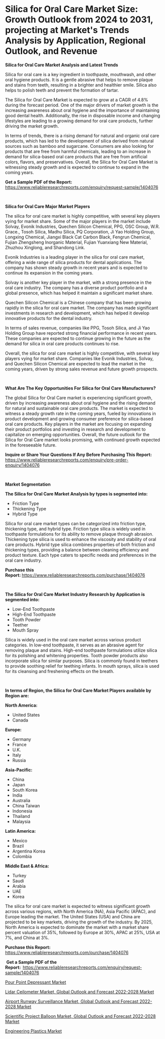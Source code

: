 <p><h1>Silica for Oral Care Market Size: Growth Outlook from 2024 to 2031, projecting at Market's Trends Analysis by Application, Regional Outlook, and Revenue</h1></p><p><strong>Silica for Oral Care Market Analysis and Latest Trends</strong></p>
<p><p>Silica for oral care is a key ingredient in toothpaste, mouthwash, and other oral hygiene products. It is a gentle abrasive that helps to remove plaque and stains from teeth, resulting in a brighter and healthier smile. Silica also helps to polish teeth and prevent the formation of tartar.</p><p>The Silica for Oral Care Market is expected to grow at a CAGR of 4.8% during the forecast period. One of the major drivers of market growth is the increasing awareness about oral hygiene and the importance of maintaining good dental health. Additionally, the rise in disposable income and changing lifestyles are leading to a growing demand for oral care products, further driving the market growth.</p><p>In terms of trends, there is a rising demand for natural and organic oral care products, which has led to the development of silica derived from natural sources such as bamboo and sugarcane. Consumers are also looking for products that are free from harmful chemicals, leading to an increase in demand for silica-based oral care products that are free from artificial colors, flavors, and preservatives. Overall, the Silica for Oral Care Market is witnessing steady growth and is expected to continue to expand in the coming years.</p></p>
<p><strong>Get a Sample PDF of the Report:&nbsp;</strong> <a href="https://www.reliableresearchreports.com/enquiry/request-sample/1404076">https://www.reliableresearchreports.com/enquiry/request-sample/1404076</a></p>
<p>&nbsp;</p>
<p><strong>Silica for Oral Care Major Market Players</strong></p>
<p><p>The silica for oral care market is highly competitive, with several key players vying for market share. Some of the major players in the market include Solvay, Evonik Industries, Quechen Silicon Chemical, PPG, OSC Group, W.R. Grace., Tosoh Silica, Madhu Silica, PQ Corporation, Ji Yao Holding Group, Longxing Chemical, Jiangxi Black Cat Carbon Black, Fengrun Chemical, Fujian Zhengsheng Inorganic Material, Fujian Yuanxiang New Material, Zhuzhou Xinglong, and Shandong Link.</p><p>Evonik Industries is a leading player in the silica for oral care market, offering a wide range of silica products for dental applications. The company has shown steady growth in recent years and is expected to continue its expansion in the coming years.</p><p>Solvay is another key player in the market, with a strong presence in the oral care industry. The company has a diverse product portfolio and a global presence, which has helped it maintain a significant market share.</p><p>Quechen Silicon Chemical is a Chinese company that has been growing rapidly in the silica for oral care market. The company has made significant investments in research and development, which has helped it develop innovative products for the dental industry.</p><p>In terms of sales revenue, companies like PPG, Tosoh Silica, and Ji Yao Holding Group have reported strong financial performance in recent years. These companies are expected to continue growing in the future as the demand for silica in oral care products continues to rise.</p><p>Overall, the silica for oral care market is highly competitive, with several key players vying for market share. Companies like Evonik Industries, Solvay, and Quechen Silicon Chemical are expected to lead the market in the coming years, driven by strong sales revenue and future growth prospects.</p></p>
<p>&nbsp;</p>
<p><strong>What Are The Key Opportunities For Silica for Oral Care Manufacturers?</strong></p>
<p><p>The global Silica for Oral Care market is experiencing significant growth, driven by increasing awareness about oral hygiene and the rising demand for natural and sustainable oral care products. The market is expected to witness a steady growth rate in the coming years, fueled by innovations in product development and growing consumer preference for silica-based oral care products. Key players in the market are focusing on expanding their product portfolios and investing in research and development to capitalize on emerging opportunities. Overall, the future outlook for the Silica for Oral Care market looks promising, with continued growth expected in the foreseeable future.</p></p>
<p><strong>Inquire or Share Your Questions If Any Before Purchasing This Report:</strong> <a href="https://www.reliableresearchreports.com/enquiry/pre-order-enquiry/1404076">https://www.reliableresearchreports.com/enquiry/pre-order-enquiry/1404076</a></p>
<p>&nbsp;</p>
<p><strong>Market Segmentation</strong></p>
<p><strong>The Silica for Oral Care Market Analysis by types is segmented into:</strong></p>
<p><ul><li>Friction Type</li><li>Thickening Type</li><li>Hybrid Type</li></ul></p>
<p><p>Silica for oral care market types can be categorized into friction type, thickening type, and hybrid type. Friction type silica is widely used in toothpaste formulations for its ability to remove plaque through abrasion. Thickening type silica is used to enhance the viscosity and stability of oral care products. Hybrid type silica combines properties of both friction and thickening types, providing a balance between cleaning efficiency and product texture. Each type caters to specific needs and preferences in the oral care industry.</p></p>
<p><strong>Purchase this Report:&nbsp;</strong><a href="https://www.reliableresearchreports.com/purchase/1404076">https://www.reliableresearchreports.com/purchase/1404076</a></p>
<p>&nbsp;</p>
<p><strong>The Silica for Oral Care Market Industry Research by Application is segmented into:</strong></p>
<p><ul><li>Low-End Toothpaste</li><li>High-End Toothpaste</li><li>Tooth Powder</li><li>Teether</li><li>Mouth Spray</li></ul></p>
<p><p>Silica is widely used in the oral care market across various product categories. In low-end toothpaste, it serves as an abrasive agent for removing plaque and stains. High-end toothpaste formulations utilize silica for its polishing and whitening properties. Tooth powder products also incorporate silica for similar purposes. Silica is commonly found in teethers to provide soothing relief for teething infants. In mouth sprays, silica is used for its cleansing and freshening effects on the breath.</p></p>
<p>&nbsp;</p>
<p><strong>In terms of Region, the Silica for Oral Care Market Players available by Region are:</strong></p>
<p>
    <p> <strong> North America: </strong>
        <ul>
            <li>United States</li>
            <li>Canada</li>
        </ul>
        </p> 
    <p> <strong> Europe: </strong>
        <ul>
            <li>Germany</li>
            <li>France</li>
            <li>U.K.</li>
            <li>Italy</li>
            <li>Russia</li>
        </ul>
        </p> 
    <p> <strong> Asia-Pacific: </strong>
        <ul>
            <li>China</li>
            <li>Japan</li>
            <li>South Korea</li>
            <li>India</li>
            <li>Australia</li>
            <li>China Taiwan</li>
            <li>Indonesia</li>
            <li>Thailand</li>
            <li>Malaysia</li>
        </ul>
        </p> 
    <p> <strong> Latin America: </strong>
        <ul>
            <li>Mexico</li>
            <li>Brazil</li>
            <li>Argentina Korea</li>
            <li>Colombia</li>
        </ul>
        </p> 
    <p> <strong> Middle East & Africa: </strong>
        <ul>
            <li>Turkey</li>
            <li>Saudi</li>
            <li>Arabia</li>
            <li>UAE</li>
            <li>Korea</li>
        </ul>
    </p>
    </p>
<p><p>The silica for oral care market is expected to witness significant growth across various regions, with North America (NA), Asia Pacific (APAC), and Europe leading the market. The United States (USA) and China are projected to be key markets, driving the growth of the industry. By 2025, North America is expected to dominate the market with a market share percent valuation of 35%, followed by Europe at 30%, APAC at 25%, USA at 7%, and China at 3%.</p></p>
<p><strong>Purchase this Report: </strong><a href="https://www.reliableresearchreports.com/purchase/1404076">https://www.reliableresearchreports.com/purchase/1404076</a></p>
<p>&nbsp;<strong>Get a Sample PDF of the Report:&nbsp;&nbsp;</strong><a href="https://www.reliableresearchreports.com/enquiry/request-sample/1404076">https://www.reliableresearchreports.com/enquiry/request-sample/1404076</a></p>
<p><strong></strong></p>
<p><p><a href="https://view.publitas.com/reportprime-1/pour-point-depressant-market-offers-provide-insightful-data-for-the-time-period-from-2024-to-2031-and-also-provide-analysis-based-on-application-type-and-region/">Pour Point Depressant Market</a></p><p><a href="https://zircon-bluebell-299.notion.site/Lidar-Ceilometer-Market-Global-Outlook-and-Forecast-2022-2028-Market-Furnish-Information-about-Mark-edc3e491c0c9487a8910b79e2f83d13b">Lidar Ceilometer Market, Global Outlook and Forecast 2022-2028 Market</a></p><p><a href="https://military-diascia-e68.notion.site/Airport-Runway-Surveillance-Market-Global-Outlook-and-Forecast-2022-2028-Market-Furnish-Information-270a8e1f71ca44c4b6620b8399ba6764">Airport Runway Surveillance Market, Global Outlook and Forecast 2022-2028 Market</a></p><p><a href="https://iodized-pantydraco-05c.notion.site/Scientific-Project-Balloon-Market-Global-Outlook-and-Forecast-2022-2028-Market-Size-and-Growth-Mar-7da272cd83e04c2082e9f02190a8d1ec">Scientific Project Balloon Market, Global Outlook and Forecast 2022-2028 Market</a></p><p><a href="https://view.publitas.com/reportprime-1/engineering-plastics-market-growth-market-trends-covid-19-impact-and-forecasts-for-period-from-2024-2031/">Engineering Plastics Market</a></p></p>